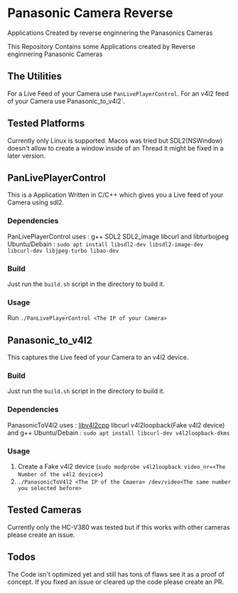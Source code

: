 # Panasonic Camera Reverse
Applications Created by reverse enginnering the Panasonics Cameras

This Repository Contains some Applications created by Reverse enginnering Panasonic Cameras

## The Utilities
For a Live Feed of your Camera use `PanLivePlayerControl`.
For an v4l2 feed of your Camera use Panasonic_to_v4l2`.

## Tested Platforms
Currently only Linux is supported.
Macos was tried but SDL2(NSWindow) doesn't allow to create a window inside of an Thread it might be fixed in a later version.

## PanLivePlayerControl
This is a Application Written in C/C++ which gives you a Live feed of your Camera using sdl2.

### Dependencies
PanLivePlayerControl uses : g++ SDL2 SDL2_image libcurl and libturbojpeg
Ubuntu/Debain : `sudo apt install libsdl2-dev libsdl2-image-dev libcurl-dev libjpeg-turbo libao-dev`

### Build
Just run the `build.sh` script in the directory to build it.

### Usage
Run `./PanLivePlayerControl <The IP of your Camera>`

## Panasonic_to_v4l2
This captures the Live feed of your Camera to an v4l2 device.
### Build

Just run the `build.sh` script in the directory to build it.

### Dependencies
PanasonicToV4l2 uses : [libv4l2cpp](https://github.com/mpromonet/libv4l2cpp) libcurl v4l2loopback(Fake v4l2 device)  and g++
Ubuntu/Debain : `sudo apt install libcurl-dev v4l2loopback-dkms`

### Usage
1. Create a Fake v4l2 device (`sudo modprobe v4l2loopback video_nr=<The Number of the v4l2 device>`)
2. `./PanasonicToV4l2 <The IP of the Cmaera> /dev/video<The same number you selected before>`

## Tested Cameras
Currently only the HC-V380 was tested but if this works with other cameras please create an issue.

## Todos
The Code isn't optimized yet and still has tons of flaws see it as a proof of concept.
If you fixed an issue or cleared up the code please create an PR.
